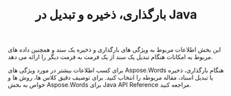 ﻿---
title: بارگذاری، ذخیره و تبدیل در Java
second_title: Aspose.Words برای Java
articleTitle: بارگیری، ذخیره و تبدیل
linktitle: بارگیری، ذخیره و تبدیل
description: "در مورد ویژگی های Aspose.Words برای Java هنگام بارگذاری، ذخیره یا تبدیل اسناد از یک فرمت به فرمت دیگر یاد بگیرید."
type: docs
weight: 20
url: /fa/java/loading-saving-and-converting/
timestamp: 2024-01-27-14-07-04
---

این بخش اطلاعات مربوط به ویژگی های بارگذاری و ذخیره یک سند و همچنین داده های مربوط به امکانات هنگام تبدیل یک سند از یک فرمت به فرمت دیگر را ارائه می دهد.

برای کسب اطلاعات بیشتر در مورد ویژگی های Aspose.Words هنگام بارگذاری، ذخیره یا تبدیل اسناد، مقاله مربوطه را انتخاب کنید. برای توصیف دقیق کلاس ها، روش ها و خواص به بخش Aspose.Words برای Java API Reference مراجعه کنید.
